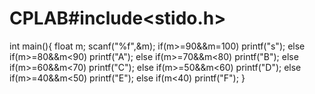# CPLAB#include<stido.h>
int main(){
    float m;
    scanf("%f",&m);
    if(m>=90&&m=100)
    printf("s");
else if(m>=80&&m<90)
    printf("A");
else if(m>=70&&m<80)
    printf("B");
else if(m>=60&&m<70)
    printf("C");
else if(m>=50&&m<60)
    printf("D");
else if(m>=40&&m<50)
    printf("E");
else if(m<40)
    printf("F"); 
}
